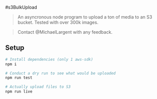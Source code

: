 #s3BulkUpload

> An asyncronous node program to upload a ton of media to an S3 bucket.
> Tested with over 300k images.

> Contact @MichaelLargent with any feedback.

## Setup

```bash
# Install dependencies (only 1 aws-sdk)
npm i

# Conduct a dry run to see what would be uploaded
npm run test

# Actually upload files to S3
npm run live
```